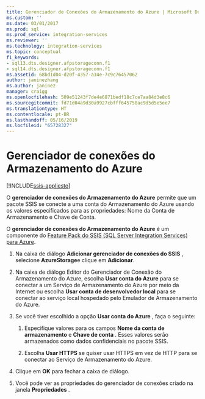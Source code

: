 ```yaml
---
title: Gerenciador de Conexões do Armazenamento do Azure | Microsoft Docs
ms.custom: ''
ms.date: 03/01/2017
ms.prod: sql
ms.prod_service: integration-services
ms.reviewer: ''
ms.technology: integration-services
ms.topic: conceptual
f1_keywords:
- sql13.dts.designer.afpstorageconn.f1
- sql14.dts.designer.afpstorageconn.f1
ms.assetid: 68bd1d04-d20f-4357-a34e-7c9c76457062
author: janinezhang
ms.author: janinez
manager: craigg
ms.openlocfilehash: 509e51243f7de4e6871bedf18c7ce7aa84d3e8c6
ms.sourcegitcommit: fd71d04a9d30a9927cbfff645750ac9d5d5e5ee7
ms.translationtype: HT
ms.contentlocale: pt-BR
ms.lasthandoff: 05/16/2019
ms.locfileid: "65728327"
---
```

# <a name="azure-storage-connection-manager"></a>Gerenciador de conexões do Armazenamento do Azure

[!INCLUDE[ssis-appliesto](../../includes/ssis-appliesto-ssvrpluslinux-asdb-asdw-xxx.md)]


  O **gerenciador de conexões do Armazenamento do Azure** permite que um pacote SSIS se conecte a uma conta do Armazenamento do Azure usando os valores especificados para as propriedades: Nome da Conta de Armazenamento e Chave de Conta.  
   
 O **gerenciador de conexões do Armazenamento do Azure** é um componente do [Feature Pack do SSIS (SQL Server Integration Services) para Azure](../../integration-services/azure-feature-pack-for-integration-services-ssis.md). 
  
1.  Na caixa de diálogo **Adicionar gerenciador de conexões do SSIS** , selecione **AzureStorage**e clique em **Adicionar**.  
  
2.  Na caixa de diálogo Editor do Gerenciador de Conexão do Armazenamento do Azure, escolha **Usar conta do Azure** para se conectar a um Serviço de Armazenamento do Azure por meio da Internet ou escolha **Usar conta de desenvolvedor local** para se conectar ao serviço local hospedado pelo Emulador de Armazenamento do Azure.  
  
3.  Se você tiver escolhido a opção **Usar conta do Azure** , faça o seguinte:  
  
    1.  Especifique valores para os campos **Nome da conta de armazenamento** e **Chave de conta** . Esses valores serão armazenados como dados confidenciais no pacote SSIS.  
  
    2.  Escolha **Usar HTTPS** se quiser usar HTTPS em vez de HTTP para se conectar ao Serviço de Armazenamento do Azure.  
  
4.  Clique em **OK** para fechar a caixa de diálogo.  
  
5.  Você pode ver as propriedades do gerenciador de conexões criado na janela **Propriedades** .  
  
  
